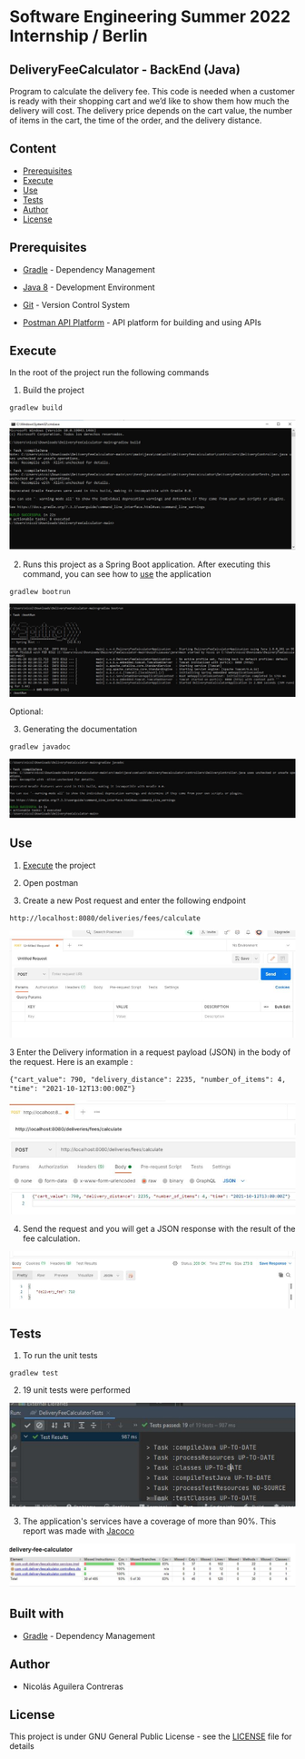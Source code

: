 # Software Engineering Summer 2022 Internship / Berlin
## DeliveryFeeCalculator - BackEnd (Java)

Program to calculate the delivery fee. This code is needed when a customer is ready with their shopping cart and we’d like to show them how much the delivery will cost. The delivery price depends on the cart value, the number of items in the cart, the time of the order, and the delivery distance.

## Content

  - [Prerequisites](#Prerequisites)
  - [Execute](#execute)
  - [Use](#use)
  - [Tests](#tests)
  - [Author](#author)
  - [License](#license)

## Prerequisites

* [Gradle](https://gradle.org/) - Dependency Management

* [Java 8](https://www.oracle.com/co/java/technologies/javase/javase-jdk8-downloads.html) -  Development Environment 

* [Git](https://git-scm.com/) - Version Control System

* [Postman API Platform](https://www.postman.com/) - API platform for building and using APIs

## Execute

In the root of the project run the following commands

1. Build the project

```
gradlew build
```

![app](resources/img/gradleBuild.JPG) 


2. Runs this project as a Spring Boot application. After executing this command, you can see how to [use](#use) the application

```
gradlew bootrun
```

![app](resources/img/gradleRun.JPG) 


Optional: 

3. Generating the documentation

```
gradlew javadoc
```

![app](resources/img/gradleJavaDoc.JPG) 


## Use

1. [Execute](#Execute) the project

2. Open postman 

3. Create a new Post request and enter the following endpoint 

```
http://localhost:8080/deliveries/fees/calculate
```

![app](resources/img/postmanOpen.JPG) 

3 Enter the Delivery information in a request payload (JSON) in the body of the request. Here is an example : 

```
{"cart_value": 790, "delivery_distance": 2235, "number_of_items": 4, "time": "2021-10-12T13:00:00Z"}
```

![app](resources/img/postmanRequest.JPG) 

4. Send the request and you will get a JSON response with the result of the fee calculation.

![app](resources/img/postmanResult.JPG)

## Tests

1. To run the unit tests

```
gradlew test
```

2. 19 unit tests were performed

![app](resources/img/testResult.JPG)

3. The application's services have a coverage of more than 90%. This report was made with [Jacoco](https://www.eclemma.org/jacoco/)

![app](resources/img/jacocoReport.JPG)

## Built with

* [Gradle](https://gradle.org/) - Dependency Management

## Author

* Nicolás Aguilera Contreras

## License

This project is under GNU General Public License - see the [LICENSE](LICENSE) file for details










